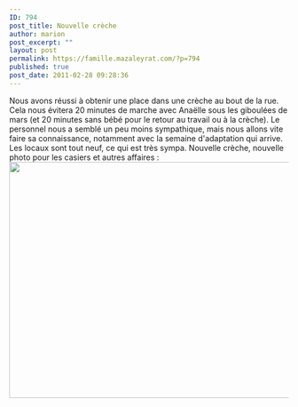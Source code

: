 ```yaml
---
ID: 794
post_title: Nouvelle crèche
author: marion
post_excerpt: ""
layout: post
permalink: https://famille.mazaleyrat.com/?p=794
published: true
post_date: 2011-02-28 09:28:36
---
```

Nous avons réussi à obtenir une place dans une crèche au bout de la rue. Cela nous évitera 20 minutes de marche avec Anaëlle sous les giboulées de mars (et 20 minutes sans bébé pour le retour au travail ou à la crèche). Le personnel nous a semblé un peu moins sympathique, mais nous allons vite faire sa connaissance, notamment avec la semaine d'adaptation qui arrive. Les locaux sont tout neuf, ce qui est très sympa.
Nouvelle crèche, nouvelle photo pour les casiers et autres affaires :
<a href="http://famille.mazaleyrat.com/wp-content/uploads/2011/02/blog48.jpg"><img src="http://famille.mazaleyrat.com/wp-content/uploads/2011/02/blog48-1024x680.jpg" alt="" title="c&#039;est cool la crèche" width="640" height="425" class="aligncenter size-large wp-image-795" /></a>